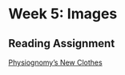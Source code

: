# Week 5: Images

## Reading Assignment

[Physiognomy’s New Clothes](https://medium.com/@blaisea/physiognomys-new-clothes-f2d4b59fdd6a)
